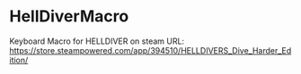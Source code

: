 # HellDiverMacro
Keyboard Macro for HELLDIVER on steam
URL: https://store.steampowered.com/app/394510/HELLDIVERS_Dive_Harder_Edition/
